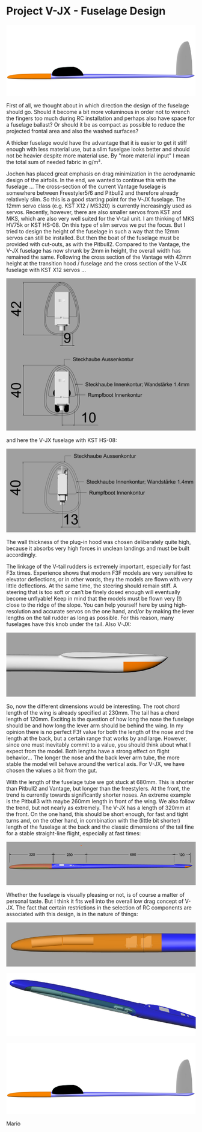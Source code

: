 # Project V-JX - Fuselage Design 

![V-JX Fuselage](images/V-JX_fuselage_side.png)

First of all, we thought about in which direction the design of the fuselage should go. Should it become a bit more voluminous in order not to wrench the fingers too much during RC installation and perhaps also have space for a fuselage ballast? Or should it be as compact as possible to reduce the projected frontal area and also the washed surfaces? 

A thicker fuselage would have the advantage that it is easier to get it stiff enough with less material use, but a slim fuselgae looks better and should not be heavier despite more material use. By "more material input" I mean the total sum of needed fabric in g/m². 

Jochen has placed great emphasis on drag minimization in the aerodynamic design of the airfoils. In the end, we wanted to continue this with the fuselage ... 
The cross-section of the current Vantage fuselage is somewhere between Freestyler5/6 and Pitbull2 and therefore already relatively slim. So this is a good starting point for the V-JX fuselage. The 12mm servo class (e.g.  KST X12 / MS320) is currently increasingly used as servos. Recently, however, there are also smaller servos from KST and MKS, which are also very well suited for the V-tail unit. I am thinking of MKS HV75k or KST HS-08. On this type of slim servos we put the focus. 
But I tried to design the height of the fuselage in such a way that the 12mm servos can still be installed. But then the boat of the fuselage must be provided with cut-outs, as with the Pitbull2. Compared to the Vantage, the V-JX fuselage has now shrunk by 2mm in height, the overall width has remained the same. 
Following  the cross section of the Vantage with 42mm height at the transition hood / fuselage and the cross section of the V-JX fuselage with KST X12 servos …
 
![V-JX Fuselage Cross Section 1](images/Vantage_V-JX_nose_cone.png)

and here the V-JX fuselage with KST HS-08:

![V-JX Fuselage Cross Section 2](images/V-JX_nose_cone_cross_section.png)
 
The wall thickness of the plug-in hood was chosen deliberately quite high, because it absorbs very high forces in unclean landings and must be built accordingly. 

The linkage of the V-tail rudders is extremely important, especially for fast F3x times. Experience shows that modern F3F models are very sensitive to elevator deflections, or in other words, they the models are flown with very little deflections. At the same time, the steering should remain stiff. A steering that is too soft or can’t be finely dosed enough will eventually become unflyable! Keep in mind that the models must be flown very (!) close to the ridge of the slope. You can help yourself here by using high-resolution  and accurate servos on the one hand, and/or by making the lever lengths on the tail rudder as long as possible. For this reason, many fuselages have this knob under the tail. Also V-JX:

![V-JX Fuselage Tail Bump](images/V-JX_fuselage_tail_side.png)

So, now the different dimensions would be interesting. The root chord length of the wing is already specified at 230mm. The tail has a chord length of 120mm. Exciting is the question of how long the nose the fuselage should be and how long the lever arm should be behind the wing. In my opinion there is no perfect F3f value for both the length of the nose and the length at the back, but a certain range that works by and large. 
However, since one must inevitably commit to a value, you should think about what I expect from the model. Both lengths have a strong effect on flight behavior... The longer the nose and the back lever arm tube, the more stable the model will behave around the vertical axis. For V-JX, we have chosen the values a bit from the gut.


With the length of the fuselage tube we got stuck at 680mm. This is shorter than Pitbull2 and Vantage, but longer than the freestylers. 
At the front, the trend is currently towards significantly shorter noses. An extreme example is the Pitbull3 with maybe 260mm length in front of the wing. We also follow the trend, but not nearly as extremely. The V-JX has a length of 320mm at the front. On the one hand, this should be short enough, for fast and tight turns and, on the other hand, in combination with the (little bit shorter) length of the fuselage at the back and the classic dimensions of the tail fine for a stable straight-line flight, especially at fast times: 

![V-JX Fuselage Dimensions](images/V-JX_fuselage_dimensions.png)

Whether the fuselage is visually pleasing or not, is of course a matter of personal taste. But I think it fits well into the overall low drag concept of V-JX. The fact that certain restrictions in the selection of RC components are associated with this design, is in the nature of things:
 
![V-JX Fuselage Nose](images/V-JX_fuselage_nose_side.png)

![V-JX Fuselage Nose 2](images/V-JX_fuselage_nose.png)

![V-JX Fuselage](images/V-JX_fuselage_side.png)
 
Mario 






